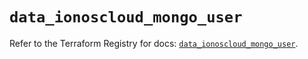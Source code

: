 # `data_ionoscloud_mongo_user`

Refer to the Terraform Registry for docs: [`data_ionoscloud_mongo_user`](https://registry.terraform.io/providers/ionos-cloud/ionoscloud/6.7.12/docs/data-sources/mongo_user).
